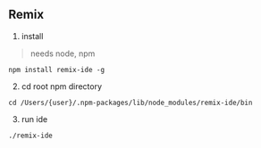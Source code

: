 ## Remix

1. install
> needs node, npm

```
npm install remix-ide -g
```

2. cd root npm directory
```
cd /Users/{user}/.npm-packages/lib/node_modules/remix-ide/bin
```

3. run ide
```
./remix-ide
```